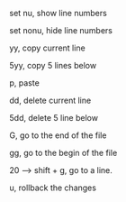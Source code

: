 set nu, show line numbers

set nonu, hide line numbers


yy, copy current line

5yy, copy 5 lines below

p, paste

dd, delete current line

5dd, delete 5 line below

G, go to the end of the file

gg, go to the begin of the file

20 --> shift + g, go to a line.

u, rollback the changes
